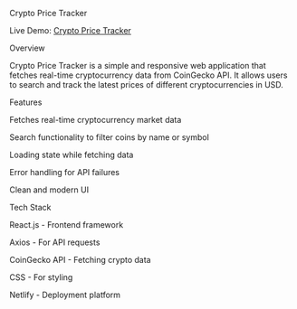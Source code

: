 Crypto Price Tracker



Live Demo: [Crypto Price Tracker](https://cryptocurrencycurrenttracker.netlify.app/)

Overview

Crypto Price Tracker is a simple and responsive web application that fetches real-time cryptocurrency data from CoinGecko API. It allows users to search and track the latest prices of different cryptocurrencies in USD.

Features

Fetches real-time cryptocurrency market data

Search functionality to filter coins by name or symbol

Loading state while fetching data

Error handling for API failures

Clean and modern UI

Tech Stack

React.js - Frontend framework

Axios - For API requests

CoinGecko API - Fetching crypto data

CSS - For styling

Netlify - Deployment platform
